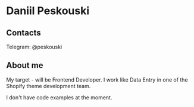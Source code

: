 # Daniil Peskouski

## Contacts
Telegram: @peskouski

## About me
My target - will be Frontend Developer. I work like Data Entry in one of the Shopify theme development team.

I don't have code examples at the moment.
